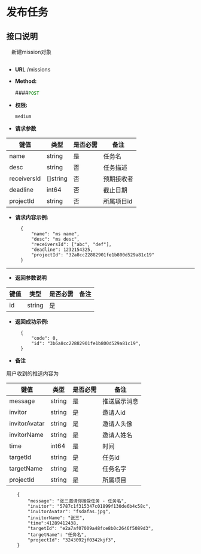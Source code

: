 # 发布任务

## 接口说明

　新建mission对象

## 


* **URL**
        /missions

* **Method:**
  
  ####<font color=green>`POST`</font>

* **权限:**

  `medium`

*  **请求参数**

**键值** | **类型** | **是否必需** | **备注**
---------|----------|--------------|---------
name|string|是|任务名
desc|string|否|任务描述
receiversId|[]string|否|预期接收者
deadline|int64|否|截止日期
projectId|string|否|所属项目id

* **请求内容示例:**


        { 
            "name": "ms name",
            "desc": "ms desc",
            "receiversId": ["abc", "def"],
            "deadline": 1232154325,
            "projectId": "32a8cc22882901fe1b800d529a81c19"
        }
--- 
*  **返回参数说明**

**键值** | **类型** | **是否必需** | **备注**
---------|----------|--------------|---------
id    |string |是 |



* **返回成功示例:**


        { 
            "code": 0,
            "id": "3b6a8cc22882901fe1b800d529a81c19",
        }

*  **备注**

用户收到的推送内容为

**键值** | **类型** | **是否必需** | **备注**
---------|----------|--------------|---------
message    |string |是 |推送展示消息
invitor    |string |是 |邀请人id
invitorAvatar|string|是|邀请人头像
invitorName|string|是|邀请人姓名
time|int64|是|时间
targetId    |string |是 |任务id
targetName    |string |是 |任务名字
projectId|string|是|所属项目

        {
            "message": "张三邀请你接受任务 - 任务名",
            "invitor": "5787c1f315347c01899f130de6b4c58c",
            "invitorAvatar": "fsdafas.jpg",
            "invitorName": "张三",
            "time":41289412438,
            "targetId": "e2a7af07009a48fce8b0c2646f5089d3",
            "targetName": "任务名",
            "projectId": "3243092jf0342kjf3",
        }